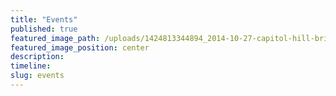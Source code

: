 ```yaml
---
title: "Events"
published: true
featured_image_path: /uploads/1424813344894_2014-10-27-capitol-hill-briefing-icc.jpg
featured_image_position: center
description:
timeline:
slug: events
---
```

